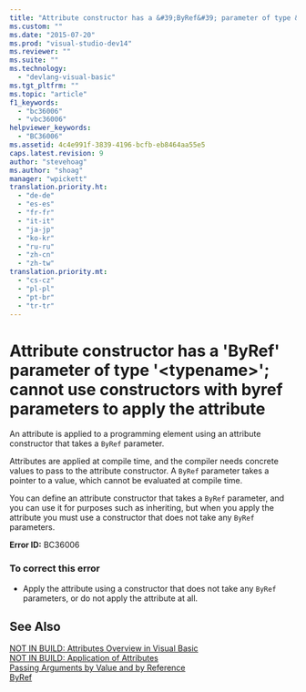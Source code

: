 ```yaml
---
title: "Attribute constructor has a &#39;ByRef&#39; parameter of type &#39;&lt;typename&gt;&#39;; cannot use constructors with byref parameters to apply the attribute | Microsoft Docs"
ms.custom: ""
ms.date: "2015-07-20"
ms.prod: "visual-studio-dev14"
ms.reviewer: ""
ms.suite: ""
ms.technology: 
  - "devlang-visual-basic"
ms.tgt_pltfrm: ""
ms.topic: "article"
f1_keywords: 
  - "bc36006"
  - "vbc36006"
helpviewer_keywords: 
  - "BC36006"
ms.assetid: 4c4e991f-3839-4196-bcfb-eb8464aa55e5
caps.latest.revision: 9
author: "stevehoag"
ms.author: "shoag"
manager: "wpickett"
translation.priority.ht: 
  - "de-de"
  - "es-es"
  - "fr-fr"
  - "it-it"
  - "ja-jp"
  - "ko-kr"
  - "ru-ru"
  - "zh-cn"
  - "zh-tw"
translation.priority.mt: 
  - "cs-cz"
  - "pl-pl"
  - "pt-br"
  - "tr-tr"
---
```

# Attribute constructor has a &#39;ByRef&#39; parameter of type &#39;&lt;typename&gt;&#39;; cannot use constructors with byref parameters to apply the attribute
An attribute is applied to a programming element using an attribute constructor that takes a `ByRef` parameter.  
  
 Attributes are applied at compile time, and the compiler needs concrete values to pass to the attribute constructor. A `ByRef` parameter takes a pointer to a value, which cannot be evaluated at compile time.  
  
 You can define an attribute constructor that takes a `ByRef` parameter, and you can use it for purposes such as inheriting, but when you apply the attribute you must use a constructor that does not take any `ByRef` parameters.  
  
 **Error ID:** BC36006  
  
### To correct this error  
  
-   Apply the attribute using a constructor that does not take any `ByRef` parameters, or do not apply the attribute at all.  
  
## See Also  
 [NOT IN BUILD: Attributes Overview in Visual Basic](http://msdn.microsoft.com/en-us/0d0cff64-892d-4f57-83bd-bef388553d4f)   
 [NOT IN BUILD: Application of Attributes](http://msdn.microsoft.com/en-us/2b1703ed-4437-49b3-bc0b-568094324f47)   
 [Passing Arguments by Value and by Reference](../../visual-basic/language-reference/procedures/passing-arguments-by-value-and-by-reference.md)   
 [ByRef](../../visual-basic/language-reference/modifiers/byref.md)